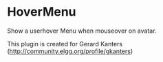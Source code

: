 HoverMenu
===========

Show a userhover Menu when mouseover on avatar.

This plugin is created for Gerard Kanters (http://community.elgg.org/profile/gkanters)